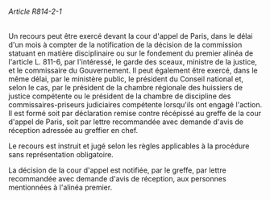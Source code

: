 ###### Article R814-2-1

Un recours peut être exercé devant la cour d'appel de Paris, dans le délai d'un mois à compter de la notification de la décision de la commission statuant en matière disciplinaire ou sur le fondement du premier alinéa de l'article L. 811-6, par l'intéressé, le garde des sceaux, ministre de la justice, et le commissaire du Gouvernement. Il peut également être exercé, dans le même délai, par le ministère public, le président du Conseil national et, selon le cas, par le président de la chambre régionale des huissiers de justice compétente ou le président de la chambre de discipline des commissaires-priseurs judiciaires compétente lorsqu'ils ont engagé l'action. Il est formé soit par déclaration remise contre récépissé au greffe de la cour d'appel de Paris, soit par lettre recommandée avec demande d'avis de réception adressée au greffier en chef.

Le recours est instruit et jugé selon les règles applicables à la procédure sans représentation obligatoire.

La décision de la cour d'appel est notifiée, par le greffe, par lettre recommandée avec demande d'avis de réception, aux personnes mentionnées à l'alinéa premier.

